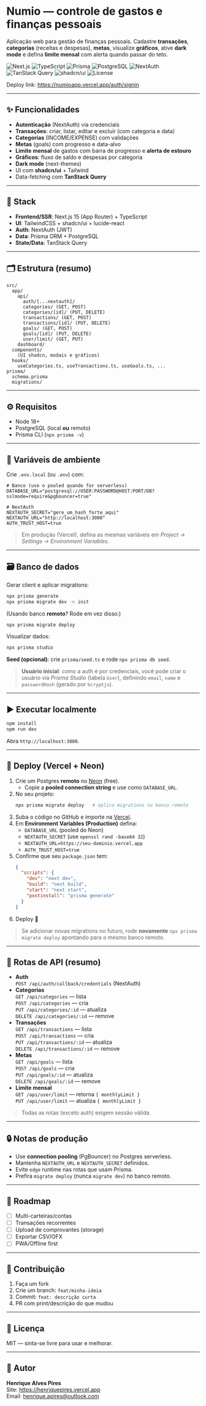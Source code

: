 # Numio — controle de gastos e finanças pessoais

Aplicação web para gestão de finanças pessoais. Cadastre **transações**, **categorias** (receitas e despesas), **metas**, visualize **gráficos**, ative **dark mode** e defina **limite mensal** com alerta quando passar do teto.

![Next.js](https://img.shields.io/badge/Next.js-15-black)
![TypeScript](https://img.shields.io/badge/TypeScript-5-blue)
![Prisma](https://img.shields.io/badge/ORM-Prisma-2D3748)
![PostgreSQL](https://img.shields.io/badge/DB-PostgreSQL-336791)
![NextAuth](https://img.shields.io/badge/Auth-NextAuth-000)
![TanStack Query](https://img.shields.io/badge/Data-TanStack%20Query-FF4154)
![shadcn/ui](https://img.shields.io/badge/UI-shadcn%2Fui-111827)
![License](https://img.shields.io/badge/license-MIT-green)

Deploy link: https://numioapp.vercel.app/auth/signin

---

## ✨ Funcionalidades

- **Autenticação** (NextAuth) via credenciais
- **Transações**: criar, listar, editar e excluir (com categoria e data)
- **Categorias** (INCOME/EXPENSE) com validações
- **Metas** (goals) com progresso e data-alvo
- **Limite mensal** de gastos com barra de progresso e **alerta de estouro**
- **Gráficos**: fluxo de saldo e despesas por categoria
- **Dark mode** (next-themes)
- UI com **shadcn/ui** + Tailwind
- Data-fetching com **TanStack Query**

---

## 🧱 Stack

- **Frontend/SSR**: Next.js 15 (App Router) + TypeScript  
- **UI**: TailwindCSS + shadcn/ui + lucide-react  
- **Auth**: NextAuth (JWT)  
- **Data**: Prisma ORM + PostgreSQL  
- **State/Data**: TanStack Query  

---

## 🗂️ Estrutura (resumo)

```
src/
  app/
    api/
      auth/[...nextauth]/
      categories/ (GET, POST)
      categories/[id]/ (PUT, DELETE)
      transactions/ (GET, POST)
      transactions/[id]/ (PUT, DELETE)
      goals/ (GET, POST)
      goals/[id]/ (PUT, DELETE)
      user/limit/ (GET, PUT)
    dashboard/
  components/
    (UI shadcn, modais e gráficos)
  hooks/
    useCategories.ts, useTransactions.ts, useGoals.ts, ...
prisma/
  schema.prisma
  migrations/
```

---

## ⚙️ Requisitos

- Node 18+  
- PostgreSQL (local **ou** remoto)  
- Prisma CLI (`npx prisma -v`)  

---

## 🔐 Variáveis de ambiente

Crie `.env.local` (ou `.env`) com:

```env
# Banco (use o pooled quando for serverless)
DATABASE_URL="postgresql://USER:PASSWORD@HOST:PORT/DB?sslmode=require&pgbouncer=true"

# NextAuth
NEXTAUTH_SECRET="gere_um_hash_forte_aqui"
NEXTAUTH_URL="http://localhost:3000"
AUTH_TRUST_HOST=true
```

> Em produção (Vercel), defina as mesmas variáveis em *Project → Settings → Environment Variables*.

---

## 🗃️ Banco de dados

Gerar client e aplicar migrations:

```bash
npx prisma generate
npx prisma migrate dev -n init
```

(Usando banco **remoto**? Rode em vez disso:)

```bash
npx prisma migrate deploy
```

Visualizar dados:

```bash
npx prisma studio
```

**Seed (opcional)**: crie `prisma/seed.ts` e rode `npx prisma db seed`.

> **Usuário inicial**: como a auth é por credenciais, você pode criar o usuário via *Prisma Studio* (tabela `User`), definindo `email`, `name` e `passwordHash` (gerado por `bcryptjs`).  

---

## ▶️ Executar localmente

```bash
npm install
npm run dev
```

Abra `http://localhost:3000`.

---

## 🚀 Deploy (Vercel + Neon)

1. Crie um Postgres **remoto** no [Neon](https://neon.tech) (free).  
   - Copie a **pooled connection string** e use como `DATABASE_URL`.
2. No seu projeto:
   ```bash
   npx prisma migrate deploy   # aplica migrations no banco remoto
   ```
3. Suba o código no GitHub e importe na [Vercel](https://vercel.com/import).  
4. Em **Environment Variables (Production)** defina:
   - `DATABASE_URL` (pooled do Neon)  
   - `NEXTAUTH_SECRET` (use `openssl rand -base64 32`)  
   - `NEXTAUTH_URL=https://seu-dominio.vercel.app`  
   - `AUTH_TRUST_HOST=true`
5. Confirme que seu `package.json` tem:
   ```json
   {
     "scripts": {
       "dev": "next dev",
       "build": "next build",
       "start": "next start",
       "postinstall": "prisma generate"
     }
   }
   ```
6. Deploy 🎉

> Se adicionar novas migrations no futuro, rode **novamente** `npx prisma migrate deploy` apontando para o mesmo banco remoto.

---

## 🧭 Rotas de API (resumo)

- **Auth**  
  `POST /api/auth/callback/credentials` (NextAuth)
- **Categorias**  
  `GET /api/categories` — lista  
  `POST /api/categories` — cria  
  `PUT /api/categories/:id` — atualiza  
  `DELETE /api/categories/:id` — remove
- **Transações**  
  `GET /api/transactions` — lista  
  `POST /api/transactions` — cria  
  `PUT /api/transactions/:id` — atualiza  
  `DELETE /api/transactions/:id` — remove
- **Metas**  
  `GET /api/goals` — lista  
  `POST /api/goals` — cria  
  `PUT /api/goals/:id` — atualiza  
  `DELETE /api/goals/:id` — remove
- **Limite mensal**  
  `GET /api/user/limit` — retorna `{ monthlyLimit }`  
  `PUT /api/user/limit` — atualiza `{ monthlyLimit }`

> Todas as rotas (exceto auth) exigem sessão válida.

---

## 🔒 Notas de produção

- Use **connection pooling** (PgBouncer) no Postgres serverless.  
- Mantenha `NEXTAUTH_URL` e `NEXTAUTH_SECRET` definidos.  
- Evite `edge` runtime nas rotas que usam Prisma.  
- Prefira `migrate deploy` (nunca `migrate dev`) no banco remoto.

---

## 📌 Roadmap

- [ ] Multi-carteiras/contas  
- [ ] Transações recorrentes  
- [ ] Upload de comprovantes (storage)  
- [ ] Exportar CSV/OFX  
- [ ] PWA/Offline first

---

## 🤝 Contribuição

1. Faça um fork  
2. Crie um branch: `feat/minha-ideia`  
3. Commit: `feat: descrição curta`  
4. PR com print/descrição do que mudou

---

## 📄 Licença

MIT — sinta-se livre para usar e melhorar.

---

## 👤 Autor

**Henrique Alves Pires**  
Site: https://henriquepires.vercel.app  
Email: henrique.apires@outlook.com

